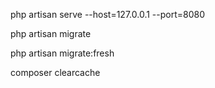 php artisan serve --host=127.0.0.1 --port=8080

php artisan migrate

php artisan migrate:fresh


composer clearcache